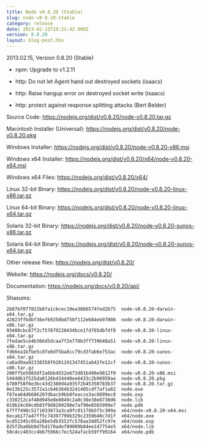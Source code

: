 ```yaml
---
title: Node v0.8.20 (Stable)
slug: node-v0-8-20-stable
category: release
date: 2013-02-15T19:21:42.000Z
version: 0.8.20
layout: blog-post.hbs
---
```


2013.02.15, Version 0.8.20 (Stable)

- npm: Upgrade to v1.2.11

- http: Do not let Agent hand out destroyed sockets (isaacs)

- http: Raise hangup error on destroyed socket write (isaacs)

- http: protect against response splitting attacks (Bert Belder)

Source Code: https://nodejs.org/dist/v0.8.20/node-v0.8.20.tar.gz

Macintosh Installer (Universal): https://nodejs.org/dist/v0.8.20/node-v0.8.20.pkg

Windows Installer: https://nodejs.org/dist/v0.8.20/node-v0.8.20-x86.msi

Windows x64 Installer: https://nodejs.org/dist/v0.8.20/x64/node-v0.8.20-x64.msi

Windows x64 Files: https://nodejs.org/dist/v0.8.20/x64/

Linux 32-bit Binary: https://nodejs.org/dist/v0.8.20/node-v0.8.20-linux-x86.tar.gz

Linux 64-bit Binary: https://nodejs.org/dist/v0.8.20/node-v0.8.20-linux-x64.tar.gz

Solaris 32-bit Binary: https://nodejs.org/dist/v0.8.20/node-v0.8.20-sunos-x86.tar.gz

Solaris 64-bit Binary: https://nodejs.org/dist/v0.8.20/node-v0.8.20-sunos-x64.tar.gz

Other release files: https://nodejs.org/dist/v0.8.20/

Website: https://nodejs.org/docs/v0.8.20/

Documentation: https://nodejs.org/docs/v0.8.20/api/

Shasums:

```
2b87bf077022b8fa1cbcec10ea3866574fed2b75  node-v0.8.20-darwin-x64.tar.gz
42023ffbdbf36ef69250bd750f112e684eb97008  node-v0.8.20-darwin-x86.tar.gz
93480cbc67f2c757879228434bce1fd765db7df8  node-v0.8.20-linux-x64.tar.gz
7fedae5ce4b366d5dcaa7f2e770b3ff739648a51  node-v0.8.20-linux-x86.tar.gz
fd66ea1bfbe5c8fe8df5ba8cc79cd3fab6e753ac  node-v0.8.20-sunos-x64.tar.gz
ca6ad9aa92330358f6201191347451ab42fe12cf  node-v0.8.20-sunos-x86.tar.gz
200ff5e5083df2a6bb4552e673d81b498e9812f0  node-v0.8.20-x86.msi
54440b1f525da0126b434440ee6433c2b96959ae  node-v0.8.20.pkg
b780f58f0e3bc43d2380d4a935f2b45350783b37  node-v0.8.20.tar.gz
8e13b125c3572a1cb46364b3241405cdf7af1a82  node.exe
f67ea64d6686207dbacb9bb8feacce3ac8899ec8  node.exp
c338212caf48d945e8e8049c2a0c30e38e8730d6  node.lib
019b24c60cdb03f9d8209290e7af90e8565999e7  node.pdb
67fff498c5271033073a3ca9fc01178b5f5c309a  x64/node-v0.8.20-x64.msi
6ecab177a47ff5c74397799b329c2359b40c7d1f  x64/node.exe
bcd51345c05a28be5db3553fc578aa3dd52fc97e  x64/node.exp
825f2ba0bb9d7bd170adef89009b84ee147754e5  x64/node.lib
50c4cc483cc4b675966c7ec524afacb59ff99164  x64/node.pdb
```
